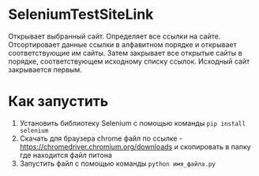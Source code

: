 # SeleniumTestSiteLink

Открывает выбранный сайт. Определяет все ссылки на сайте. 
Отсортировает данные ссылки в алфавитном порядке и открывает соответствующие им сайты.
Затем закрывает все открытые сайты в порядке, соответствующем исходному списку ссылок. Исходный cайт закрывается первым.

# Как запустить

1. Установить библиотеку Selenium с помощью команды `pip install selenium`
2. Скачать для браузера chrome файл по ссылке - https://chromedriver.chromium.org/downloads и скопировать в папку где находится файл питона
3. Запустить файл с помощью команды `python имя_файла.py`
